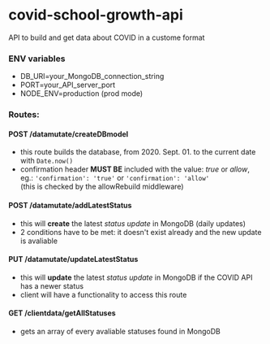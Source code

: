 # covid-school-growth-api
API to build and get data about COVID in a custome format

### ENV variables
- DB_URI=your_MongoDB_connection_string
- PORT=your_API_server_port
- NODE_ENV=production (prod mode)

### Routes:

#### POST /datamutate/createDBmodel
- this route builds the database, from 2020. Sept. 01. to the current date with `Date.now()`
- confirmation header <b>MUST BE</b> included with the value: <i>true</i> or <i>allow</i>, eg.: `'confirmation': 'true'` or `'confirmation': 'allow'`<br>(this is checked by the allowRebuild middleware)

#### POST /datamutate/addLatestStatus
- this will **create** the latest *status update* in MongoDB (daily updates)
- 2 conditions have to be met: it doesn't exist already and the new update is avaliable  

#### PUT /datamutate/updateLatestStatus
- this will **update** the latest *status update* in MongoDB if the COVID API has a newer status
- client will have a functionality to access this route

#### GET /clientdata/getAllStatuses
- gets an array of every avaliable statuses found in MongoDB
